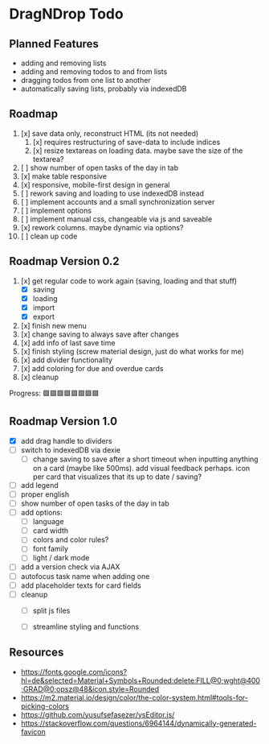# DragNDrop Todo

## Planned Features
- adding and removing lists
- adding and removing todos to and from lists
- dragging todos from one list to another
- automatically saving lists, probably via indexedDB

## Roadmap
1. [x] save data only, reconstruct HTML (its not needed)
   1. [x] requires restructuring of save-data to include indices
   2. [x] resize textareas on loading data. maybe save the size of the textarea?
2. [ ] show number of open tasks of the day in tab
3. [x] make table responsive
4. [x] responsive, mobile-first design in general
5. [ ] rework saving and loading to use indexedDB instead
6. [ ] implement accounts and a small synchronization server
7. [ ] implement options
8. [ ] implement manual css, changeable via js and saveable
9. [x] rework columns. maybe dynamic via options?
10. [ ] clean up code

## Roadmap Version 0.2
1. [x] get regular code to work again (saving, loading and that stuff)
   - [x] saving
   - [x] loading
   - [x] import
   - [x] export
2. [x] finish new menu
3. [x] change saving to always save after changes
4. [x] add info of last save time
5. [x] finish styling (screw material design, just do what works for me)
6. [x] add divider functionality
7. [x] add coloring for due and overdue cards
8. [x] cleanup

Progress: 🟩🟩🟩🟩🟩🟩🟩🟩

## Roadmap Version 1.0
- [x] add drag handle to dividers
- [ ] switch to indexedDB via dexie
  - [ ] change saving to save after a short timeout when inputting anything on a card (maybe like 500ms). add visual feedback perhaps. icon per card that visualizes that its up to date / saving?
- [ ] add legend
- [ ] proper english
- [ ] show number of open tasks of the day in tab
- [ ] add options:
  - [ ] language
  - [ ] card width
  - [ ] colors and color rules?
  - [ ] font family
  - [ ] light / dark mode
- [ ] add a version check via AJAX
- [ ] autofocus task name when adding one
- [ ] add placeholder texts for card fields
- [ ] cleanup
  - [ ] split js files
  - [ ] streamline styling and functions


## Resources
- https://fonts.google.com/icons?hl=de&selected=Material+Symbols+Rounded:delete:FILL@0;wght@400;GRAD@0;opsz@48&icon.style=Rounded
- https://m2.material.io/design/color/the-color-system.html#tools-for-picking-colors
- https://github.com/yusufsefasezer/ysEditor.js/
- https://stackoverflow.com/questions/6964144/dynamically-generated-favicon
